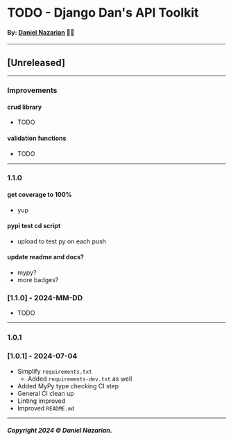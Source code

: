 # TODO - Django Dan's API Toolkit
#### By: [Daniel Nazarian](https://danielnazarian) 🐧👹

-------------------------------------------------------
## [Unreleased]
----
### Improvements

#### crud library
- TODO


#### validation functions
- TODO


-----
### 1.1.0



#### get coverage to 100%
- yup



#### pypi test cd script
- upload to test py on each push



#### update readme and docs?
- mypy?
- more badges?


### [1.1.0] - 2024-MM-DD
- TODO

---
### 1.0.1




### [1.0.1] - 2024-07-04
- Simplify `requirements.txt`
    - Added `requirements-dev.txt` as well
- Added MyPy type checking CI step
- General CI clean up
- Linting improved
- Improved `README.md`

-------------------------------------------------------

##### Copyright 2024 © Daniel Nazarian.
